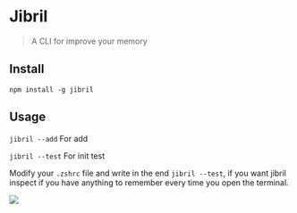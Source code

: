 # Jibril

> A CLI for improve your memory


## Install
`npm install -g jibril`

## Usage

`jibril --add` For add

`jibril --test` For init test

Modify your `.zshrc` file and write in the end `jibril --test`, if you want jibril inspect if you have anything to remember every time you open the terminal.

![](https://media2.giphy.com/media/QW3qU91Rplde6iy6p1/giphy.gif)
